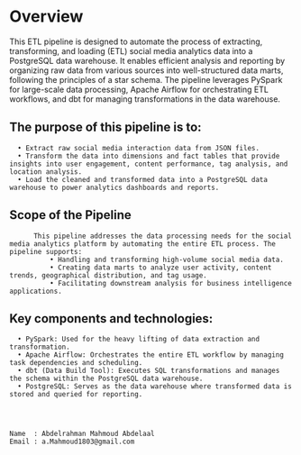# Overview
This ETL pipeline is designed to automate the process of extracting, transforming, and loading (ETL) social media analytics data into a PostgreSQL data warehouse. It enables efficient analysis and reporting by organizing raw data from various sources into well-structured data marts, following the principles of a star schema. The pipeline leverages PySpark for large-scale data processing, Apache Airflow for orchestrating ETL workflows, and dbt for managing transformations in the data warehouse.
## The purpose of this pipeline is to:
      •	Extract raw social media interaction data from JSON files.
      •	Transform the data into dimensions and fact tables that provide insights into user engagement, content performance, tag analysis, and location analysis.
      •	Load the cleaned and transformed data into a PostgreSQL data warehouse to power analytics dashboards and reports.
## Scope of the Pipeline
          This pipeline addresses the data processing needs for the social media analytics platform by automating the entire ETL process. The pipeline supports:
              •	Handling and transforming high-volume social media data.
              •	Creating data marts to analyze user activity, content trends, geographical distribution, and tag usage.
              •	Facilitating downstream analysis for business intelligence applications.
## Key components and technologies:
      •	PySpark: Used for the heavy lifting of data extraction and transformation.
      •	Apache Airflow: Orchestrates the entire ETL workflow by managing task dependencies and scheduling.
      •	dbt (Data Build Tool): Executes SQL transformations and manages the schema within the PostgreSQL data warehouse.
      •	PostgreSQL: Serves as the data warehouse where transformed data is stored and queried for reporting.




    Name  : Abdelrahman Mahmoud Abdelaal
    Email : a.Mahmoud1803@gmail.com
